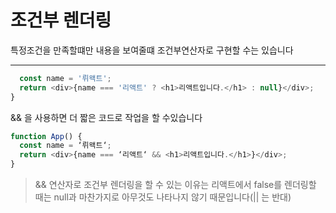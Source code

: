 # 조건부 렌더링

특정조건을 만족할떄만 내용을 보여줄떄 조건부연산자로 구현할 수는 있습니다

---

```js function App() {
  const name = '뤼왝트';
  return <div>{name === '리액트' ? <h1>리액트입니다.</h1> : null}</div>;
}
```

&& 을 사용하면 더 짧은 코드로 작업을 할 수있습니다

```js
function App() {
  const name = ‘뤼왝트‘;
  return <div>{name === ‘리액트‘ && <h1>리액트입니다.</h1>}</div>;
}
```

> && 연산자로 조건부 렌더링을 할 수 있는 이유는 리액트에서 false를 렌더링할 때는 null과 마찬가지로 아무것도 나타나지 않기 때문입니다(|| 는 반대)
